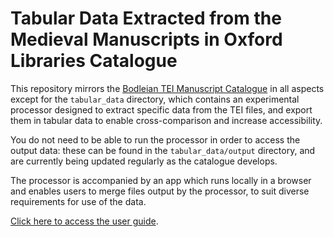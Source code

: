 # Tabular Data Extracted from the Medieval Manuscripts in Oxford Libraries Catalogue

This repository mirrors the <a href="https://github.com/bodleian/medieval-mss" target="_blank" rel="noopener noreferrer">Bodleian TEI Manuscript Catalogue</a> in all aspects except for the <code>tabular_data</code> directory, which contains an experimental processor designed to extract specific data from the TEI files, and export them in tabular data to enable cross-comparison and increase accessibility.

You do not need to be able to run the processor in order to access the output data: these can be found in the <code>tabular_data/output</code> directory, and are currently being updated regularly as the catalogue develops.

The processor is accompanied by an app which runs locally in a browser and enables users to merge files output by the processor, to suit diverse requirements for use of the data.

<a href="https://digital-scholarship-oxford.github.io/enabling-digital-research" target="_blank" rel="noopener noreferrer">Click here to access the user guide</a>.
